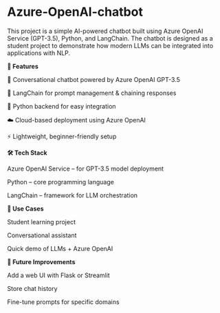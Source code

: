 # Azure-OpenAI-chatbot
This project is a simple AI-powered chatbot built using Azure OpenAI Service (GPT-3.5), Python, and LangChain. The chatbot is designed as a student project to demonstrate how modern LLMs can be integrated into applications with NLP.

**🚀 Features**

💬 Conversational chatbot powered by Azure OpenAI GPT-3.5

🔗 LangChain for prompt management & chaining responses

🐍 Python backend for easy integration

☁️ Cloud-based deployment using Azure OpenAI

⚡ Lightweight, beginner-friendly setup

**🛠️ Tech Stack**

Azure OpenAI Service – for GPT-3.5 model deployment

Python – core programming language

LangChain – framework for LLM orchestration

**🎯 Use Cases**

Student learning project

Conversational assistant

Quick demo of LLMs + Azure OpenAI

**📌 Future Improvements**

Add a web UI with Flask or Streamlit

Store chat history

Fine-tune prompts for specific domains
